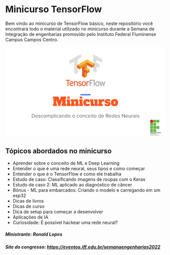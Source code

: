 

# Minicurso TensorFlow
Bem vindo ao minicurso de TensorFlow básico, neste repositório você encontrará todo o material utilizado no minicurso durante a Semana de Integração de engenharias promovido pelo Instituto Federal Fluminense Campus Campos Centro.

![](Minicurso.png)

## Tópicos abordados no minicurso

* Aprender sobre o conceito de ML e Deep Learning
* Entender o que é uma rede neural, seus tipos e como começar
* Entender o que é o TensorFlow e como ele trabalha
* Estudo de caso: Classificando imagens de roupas com o Keras
* Estudo de caso 2: ML aplicado ao diagnóstico de câncer
* Bônus - ML para embarcados: Criando o modelo e carregando em um esp32
*  Dicas de livros
*  Dicas de curso
*  Dica de setup para começar a desenvolver
*  Aplicações de IA
*  Curiosidade: É possível hackear  uma rede neural?




##### Ministrante: Ronald Lopes
##### Site do congresso: https://eventos.iff.edu.br/semanaengenharias2022